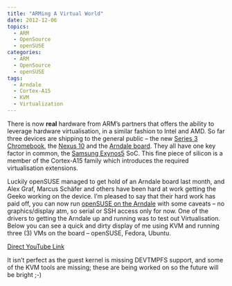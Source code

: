 ```yaml
---
title: "ARMing A Virtual World"
date: 2012-12-06
topics:
  - ARM
  - OpenSource
  - openSUSE
categories:
  - ARM
  - OpenSource
  - openSUSE
tags:
  - Arndale
  - Cortex-A15
  - KVM
  - Virtualization
---
```

There is now **real** hardware from ARM’s partners that offers the ability to leverage hardware virtualisation, in a similar fashion to Intel and AMD. So far three devices are shipping to the general public – the new [Series 3 Chromebook][1], the [Nexus 10][2] and the [Arndale board][3]. They all have one key factor in common, the [Samsung Exynos5][4] SoC. This fine piece of silicon is a member of the Cortex-A15 family which introduces the required virtualisation extensions.

 [1]: http://www.samsung.com/uk/consumer/pc-peripherals/chrome-devices/chrome-devices/XE303C12-A01UK "ARM powered Chromebook"
 [2]: https://play.google.com/store/devices/details?id=nexus_10_16gb&feature=nexus10_campaign "Google Nexus 10"
 [3]: http://www.arndaleboard.org/wiki/index.php/Main_Page "Exynos 5 development board"
 [4]: http://www.samsung.com/global/business/semiconductor/product/application/detail?productId=7668 "Samsung's first Cortex-A15"

Luckily openSUSE managed to get hold of an Arndale board last month, and Alex Graf, Marcus Schäfer and others have been hard at work getting the Geeko working on the device. I’m pleased to say that their hard work has paid off, you can now run [openSUSE on the Arndale][5] with some caveats – no graphics/display atm, so serial or SSH access only for now. One of the drivers to getting the Arndale up and running was to test out Virtualisation. Below you can see a quick and dirty display of me using KVM and running three (3) VMs on the board – openSUSE, Fedora, Ubuntu.

 [5]: https://en.opensuse.org/HCL:Arndale "Arndale & openSUSE"



[Direct YouTube Link][6]

 [6]: http://youtu.be/SL313KEYQCc "Screencast of KVM running on an Arndale"

It isn’t perfect as the guest kernel is missing DEVTMPFS support, and some of the KVM tools are missing; these are being worked on so the future will be bright ;-)
